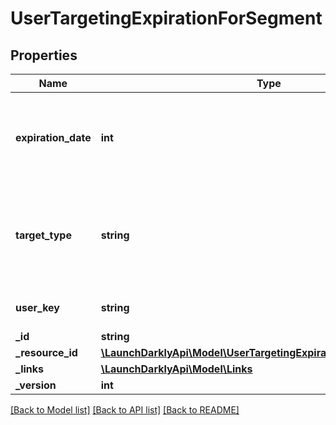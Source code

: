 # UserTargetingExpirationForSegment

## Properties
Name | Type | Description | Notes
------------ | ------------- | ------------- | -------------
**expiration_date** | **int** | Unix epoch time in milliseconds specifying the expiration date | [optional] 
**target_type** | **string** | either the included or excluded variation that the user is targeted on a segment | [optional] 
**user_key** | **string** | Unique identifier for the user | [optional] 
**_id** | **string** |  | [optional] 
**_resource_id** | [**\LaunchDarklyApi\Model\UserTargetingExpirationResourceIdForFlag**](UserTargetingExpirationResourceIdForFlag.md) |  | [optional] 
**_links** | [**\LaunchDarklyApi\Model\Links**](Links.md) |  | [optional] 
**_version** | **int** |  | [optional] 

[[Back to Model list]](../README.md#documentation-for-models) [[Back to API list]](../README.md#documentation-for-api-endpoints) [[Back to README]](../README.md)



